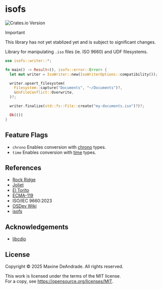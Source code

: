 # isofs

![Crates.io Version](https://img.shields.io/crates/v/isofs)

> [!IMPORTANT]
> This library has not yet stablized yet and is subject to significant changes.

Library for manipulating `.iso` files (ie. ISO 9660) and UDF filesystems. 

```rs
use isofs::writer::*;

fn main() -> Result<(), isofs::error::Error> {
  let mut writer = IsoWriter::new(IsoWriterOptions::compatibility());

  writer.upsert_filesystem(
    Filesystem::capture("Documents", "~/Documents")?,
    &OnFileConflict::Overwrite,
  )?;

  writer.finalize(std::fs::File::create("my-documents.iso")?)?;

  Ok(())
}
```

## Feature Flags

* `chrono` Enables conversion with [chrono](https://crates.io/crates/chrono) types.
* `time` Enables conversion with [time](https://crates.io/crates/time) types. 

## References

* [Rock Ridge](https://people.freebsd.org/~emaste/rrip112.pdf)
* [Joliet](https://pismotec.com/cfs/jolspec.html)
* [El Torito](https://pdos.csail.mit.edu/6.828/2014/readings/boot-cdrom.pdf)
* [ECMA-119](https://ecma-international.org/wp-content/uploads/ECMA-119_5th_edition_december_2024.pdf)
* ISO/IEC 9660:2023 
* [OSDev Wiki](https://wiki.osdev.org/ISO_9660)
* [isofs](https://git.kernel.org/pub/scm/linux/kernel/git/torvalds/linux.git/tree/fs/isofs)

## Acknowledgements

* [libcdio](https://github.com/libcdio/libcdio)

## License

Copyright © 2025 Maxine DeAndrade. All rights reserved.

This work is licensed under the terms of the MIT license.  
For a copy, see <https://opensource.org/licenses/MIT>.
